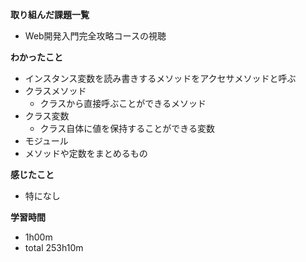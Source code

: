 **取り組んだ課題一覧**
* Web開発入門完全攻略コースの視聴

**わかったこと**
* インスタンス変数を読み書きするメソッドをアクセサメソッドと呼ぶ
* クラスメソッド
  * クラスから直接呼ぶことができるメソッド
* クラス変数
  * クラス自体に値を保持することができる変数
* モジュール
* メソッドや定数をまとめるもの

**感じたこと**
* 特になし

**学習時間**
* 1h00m
 * total 253h10m
